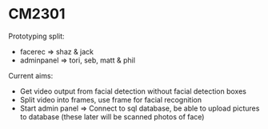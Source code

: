 CM2301
======

Prototyping split:

- facerec => shaz & jack
- adminpanel => tori, seb, matt & phil

Current aims:
- Get video output from facial detection without facial detection boxes
- Split video into frames, use frame for facial recognition
- Start admin panel => Connect to sql database, be able to upload pictures to database (these later will be scanned photos of face)

